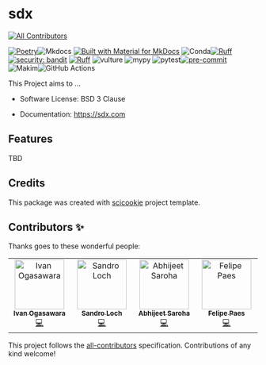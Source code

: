 # sdx

<!-- ALL-CONTRIBUTORS-BADGE:START - Do not remove or modify this section -->

[![All Contributors](https://img.shields.io/badge/all_contributors-3-orange.svg?style=flat-square)](#contributors-)

<!-- ALL-CONTRIBUTORS-BADGE:END -->

[![Poetry](https://img.shields.io/endpoint?url=https://python-poetry.org/badge/v0.json)](https://python-poetry.org/)![Mkdocs](https://img.shields.io/badge/Documentation%20engine-Mkdocs-orange)
[![Built with Material for MkDocs](https://img.shields.io/badge/Material_for_MkDocs-526CFE?style=for-the-badge&logo=MaterialForMkDocs&logoColor=white)](https://squidfunk.github.io/mkdocs-material/)
![Conda](https://img.shields.io/badge/Virtual%20environment-conda-brightgreen?logo=anaconda)[![Ruff](https://img.shields.io/endpoint?url=https://raw.githubusercontent.com/astral-sh/ruff/main/assets/badge/v2.json)](https://github.com/astral-sh/ruff)[![security: bandit](https://img.shields.io/badge/security-bandit-yellow.svg)](https://github.com/PyCQA/bandit)
[![Ruff](https://img.shields.io/endpoint?url=https://raw.githubusercontent.com/astral-sh/ruff/main/assets/badge/v2.json)](https://github.com/astral-sh/ruff)
![vulture](https://img.shields.io/badge/Find%20unused%20code-vulture-blue)
![mypy](https://img.shields.io/badge/Static%20typing-mypy-blue)
![pytest](https://img.shields.io/badge/Testing-pytest-cyan?logo=pytest)[![pre-commit](https://img.shields.io/badge/pre--commit-enabled-brightgreen?logo=pre-commit)](https://github.com/pre-commit/pre-commit)
![Makim](https://img.shields.io/badge/Automation%20task-Makim-blue)![GitHub Actions](https://img.shields.io/badge/GitHub%20Actions-CI-blue?logo=githubactions)

This Project aims to ...

- Software License: BSD 3 Clause

- Documentation: https://sdx.com

## Features

TBD

## Credits

This package was created with
[scicookie](https://github.com/osl-incubator/scicookie) project template.

## Contributors ✨

Thanks goes to these wonderful people:

<!-- ALL-CONTRIBUTORS-LIST:START - Do not remove or modify this section -->
<!-- prettier-ignore-start -->
<!-- markdownlint-disable -->
<table>
  <tbody>
    <tr>
      <td align="center" valign="top" width="14.28%"><a href="https://xmnlab.github.io"><img src="https://avatars.githubusercontent.com/u/5209757?v=4?s=100" width="100px;" alt="Ivan Ogasawara"/><br /><sub><b>Ivan Ogasawara</b></sub></a><br /><a href="https://github.com/sdx-org/sdx/commits?author=xmnlab" title="Code">💻</a></td>
      <td align="center" valign="top" width="14.28%"><a href="https://www.linkedin.com/in/sandro-loch-988a7611b/"><img src="https://avatars.githubusercontent.com/u/3450741?v=4?s=100" width="100px;" alt="Sandro Loch"/><br /><sub><b>Sandro Loch</b></sub></a><br /><a href="https://github.com/sdx-org/sdx/commits?author=esloch" title="Code">💻</a></td>
      <td align="center" valign="top" width="14.28%"><a href="https://github.com/abhijeetSaroha"><img src="https://avatars.githubusercontent.com/u/108522472?v=4?s=100" width="100px;" alt="Abhijeet Saroha"/><br /><sub><b>Abhijeet Saroha</b></sub></a><br /><a href="https://github.com/sdx-org/sdx/commits?author=abhijeetSaroha" title="Code">💻</a></td>
      <td align="center" valign="top" width="14.28%"><a href="https://github.com/felipepaes"><img src="https://avatars.githubusercontent.com/u/12243928?v=4?s=100" width="100px;" alt="Felipe Paes"/><br /><sub><b>Felipe Paes</b></sub></a><br /><a href="https://github.com/sdx-org/sdx/commits?author=felipepaes" title="Code">💻</a></td>
    </tr>
  </tbody>
</table>

<!-- markdownlint-restore -->
<!-- prettier-ignore-end -->

<!-- ALL-CONTRIBUTORS-LIST:END -->

This project follows the
[all-contributors](https://github.com/all-contributors/all-contributors)
specification. Contributions of any kind welcome!
